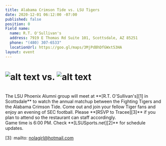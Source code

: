 ```yaml
---
title: Alabama Crimson Tide vs. LSU Tigers
date: 2020-12-01 06:12:00 -07:00
published: false
position: 0
Field name:
  name: R.T. O'Sullivan's
  address: 7919 E Thomas Rd Suite 101, Scottsdale, AZ 85251
  phone: "(480) 307-6533"
  locationUrl: https://goo.gl/maps/3MjPdBhDfGWxt53HA
layout: event
---
```


# ![alt text](https://lsu-phoenix-alumni.github.io/assets/img/AlabamaCrimsonTide.png "Alabama Crimson Tide") vs. ![alt text](https://lsu-phoenix-alumni.github.io/assets/img/LSUTigers.png "LSU Fighting Tigers")  
<br>
The LSU Phoenix Alumni group will meet at **[R.T. O'Sullivan's][1] in Scottsdale** to watch the annual matchup between the Fighting Tigers and the Alabama Crimson Tide.  Come out and join your fellow Tiger fans and enjoy an evening of SEC football. Please **[RSVP to Tracee][3]** if you plan to attend so the restaurant can staff accordingly.
<br>
Game time is 6:00 PM.  Check **[LSUSports.net][2]** for schedule updates.  

[1]: https://scottsdale.rtosullivans.com/ "RTO Scottsdale website"
[2]: http://www.lsusports.net/SportSelect.dbml?SPID=2164&SPSID=27811&DB_OEM_ID=5200&_ga=2.61742444.1994479276.1565745145-1475237789.1565745143 "THE OFFICIAL SITE OF LSU ATHLETICS"
[3]: mailto: nolagirl@hotmail.com